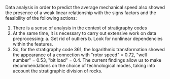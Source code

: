 Data analysis in order to predict the average mechanical speed also showed the presence of a weak linear relationship with the signs factors and the feasibility of the following actions:
1) There is a sense of analysis in the context of stratigraphy codes
2) At the same time, it is necessary to carry out extensive work on data preprocessing:
a. Get rid of outliers
b. Look for nonlinear dependencies within the features.
3) So, for the stratigraphy code 361, the logarithmic transformation showed the appearance of a connection with "rotor speed" = 0.72, "well number" = 0.53, "bit load" = 0.4.
The current findings allow us to make recommendations on the choice of technological modes, taking into account the stratigraphic division of rocks.
